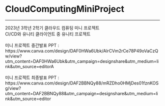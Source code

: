 # CloudComputingMiniProject
<hr>
2023년 3학년 2학기 클라우드 컴퓨팅 미니 프로젝트<br>
CI/CD와 유니티 클라이언트 중 유니티 프로젝트<br><br>
미니 프로젝트 중간발표 PPT : https://www.canva.com/design/DAF0HWa6Ubk/AlrCVm2rCe78P49oVaCzQw/view?utm_content=DAF0HWa6Ubk&utm_campaign=designshare&utm_medium=link&utm_source=editorA <br><br>
미니 프로젝트 최종발표 PPT : https://www.canva.com/design/DAF2BBNQy88/mRZDho0HMjDes01fznKOSg/view?utm_content=DAF2BBNQy88&utm_campaign=designshare&utm_medium=link&utm_source=editor
